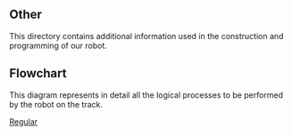 ## Other

This directory contains additional information used in the construction and programming of our robot.

## Flowchart
This diagram represents in detail all the logical processes to be performed by the robot on the track.

[Regular](https://github.com/user-attachments/assets/1952dcad-7ba9-421f-9cfe-cadb51472a03)

